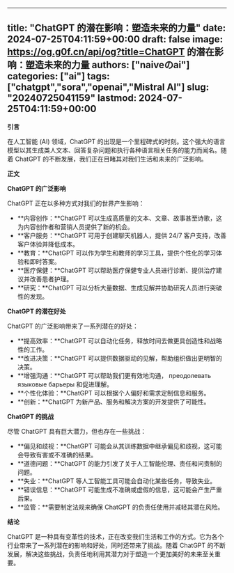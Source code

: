 
---
title: "ChatGPT 的潜在影响：塑造未来的力量"
date: 2024-07-25T04:11:59+00:00
draft: false
image: https://og.g0f.cn/api/og?title=ChatGPT 的潜在影响：塑造未来的力量
authors: ["naiveのai"]
categories: ["ai"]
tags: ["chatgpt","sora","openai","Mistral AI"]
slug: "20240725041159"
lastmod: 2024-07-25T04:11:59+00:00
---
**引言**

在人工智能 (AI) 领域，ChatGPT 的出现是一个里程碑式的时刻。这个强大的语言模型以其生成类人文本、回答复杂问题和执行各种语言相关任务的能力而闻名。随着 ChatGPT 的不断发展，我们正在目睹其对我们生活和未来的广泛影响。

**正文**

**ChatGPT 的广泛影响**

ChatGPT 正在以多种方式对我们的世界产生影响：

- **内容创作：**ChatGPT 可以生成高质量的文本、文章、故事甚至诗歌，这为内容创作者和营销人员提供了新的机会。
- **客户服务：**ChatGPT 可用于创建聊天机器人，提供 24/7 客户支持，改善客户体验并降低成本。
- **教育：**ChatGPT 可以作为学生和教师的学习工具，提供个性化的学习体验和即时答案。
- **医疗保健：**ChatGPT 可以帮助医疗保健专业人员进行诊断、提供治疗建议并改善患者护理。
- **研究：**ChatGPT 可以分析大量数据、生成见解并协助研究人员进行突破性的发现。

**ChatGPT 的潜在好处**

ChatGPT 的广泛影响带来了一系列潜在的好处：

- **提高效率：**ChatGPT 可以自动化任务，释放时间去做更具创造性和战略性的工作。
- **改进决策：**ChatGPT 可以提供数据驱动的见解，帮助组织做出更明智的决策。
- **增强沟通：**ChatGPT 可以帮助我们更有效地沟通， преодолевать языковые барьеры 和促进理解。
- **个性化体验：**ChatGPT 可以根据个人偏好和需求定制信息和服务。
- **创新：**ChatGPT 为新产品、服务和解决方案的开发提供了可能性。

**ChatGPT 的挑战**

尽管 ChatGPT 具有巨大潜力，但也存在一些挑战：

- **偏见和歧视：**ChatGPT 可能会从其训练数据中继承偏见和歧视，这可能会导致有害或不准确的结果。
- **道德问题：**ChatGPT 的能力引发了关于人工智能伦理、责任和问责制的问题。
- **失业：**ChatGPT 等人工智能工具可能会自动化某些任务，导致失业。
- **错误信息：**ChatGPT 可能生成不准确或虚假的信息，这可能会产生严重后果。
- **监管：**需要制定法规来确保 ChatGPT 的负责任使用并减轻其潜在风险。

**结论**

ChatGPT 是一种具有变革性的技术，正在改变我们生活和工作的方式。它为各个行业带来了一系列潜在的影响和好处，同时还带来了挑战。随着 ChatGPT 的不断发展，解决这些挑战，负责任地利用其潜力对于塑造一个更加美好的未来至关重要。